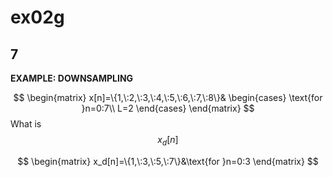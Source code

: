 # ex02g

## 7
__EXAMPLE: DOWNSAMPLING__

$$
\begin{matrix}
x[n]=\{1,\:2,\:3,\:4,\:5,\:6,\:7,\:8\}&
\begin{cases}
\text{for }n=0:7\\
L=2
\end{cases}
\end{matrix}
$$
What is $$x_d[n]$$

$$
\begin{matrix}
x_d[n]=\{1,\:3,\:5,\:7\}&\text{for }n=0:3
\end{matrix}
$$

